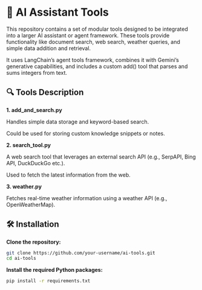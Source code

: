 # 🔧 AI Assistant Tools


This repository contains a set of modular tools designed to be integrated into a larger AI assistant or agent framework. These tools provide functionality like document search, web search, weather queries, and simple data addition and retrieval.

It uses LangChain’s agent tools framework, combines it with Gemini’s generative capabilities, and includes a custom add() tool that parses and sums integers from text.


## 🔍 Tools Description

**1. add_and_search.py**
   
Handles simple data storage and keyword-based search.

Could be used for storing custom knowledge snippets or notes.

**2. search_tool.py**

A web search tool that leverages an external search API (e.g., SerpAPI, Bing API, DuckDuckGo etc.).

Used to fetch the latest information from the web.

**3. weather.py**

Fetches real-time weather information using a weather API (e.g., OpenWeatherMap).



## 🛠️ Installation

**Clone the repository:**

```bash
git clone https://github.com/your-username/ai-tools.git
cd ai-tools
```

**Install the required Python packages:**
```bash
pip install -r requirements.txt
```
